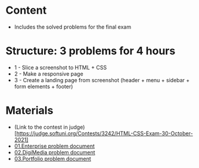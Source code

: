 # Content
- Includes the solved problems for the final exam

# Structure: 3 problems for 4 hours
- 1 - Slice a screenshot to HTML + CSS
- 2 - Make a responsive page
- 3 - Create a landing page from screenshot (header + menu + sidebar + form elements + footer)

# Materials 
- (Link to the contest in judge)[https://judge.softuni.org/Contests/3242/HTML-CSS-Exam-30-October-2021]
- [01.Enterprise problem document](https://github.com/TheStormWeaver/Front-End/files/7451897/01.Enterprise.docx)
- [02.DigiMedia problem document](https://github.com/TheStormWeaver/Front-End/files/7451898/02.DigiMedia.docx)
- [03.Portfolio problem document](https://github.com/TheStormWeaver/Front-End/files/7451900/03.Portfolio.docx) 
